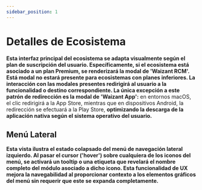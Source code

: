```yaml
---
sidebar_position: 1
---
```


# Detalles de Ecosistema

**Esta interfaz principal del ecosistema se adapta visualmente según el plan de suscripción del usuario. Específicamente, si el ecosistema está asociado a un plan Premium, se renderizará la modal de 'Waizant RCM'. Está modal no estará presente para ecosistemas con planes inferiores. La interacción con las modales presentes redirigirá al usuario a la funcionalidad o destino correspondiente. La única excepción a este patrón de redirección es la modal de 'Waizant App':** en entornos macOS, el clic redirigirá a la App Store, mientras que en dispositivos Android, la redirección se efectuará a la Play Store, **optimizando la descarga de la aplicación nativa según el sistema operativo del usuario.**

## Menú Lateral

**Esta vista ilustra el estado colapsado del menú de navegación lateral izquierdo. Al pasar el cursor ('hover') sobre cualquiera de los iconos del menú, se activará un tooltip o una etiqueta que revelará el nombre completo del módulo asociado a dicho icono. Esta funcionalidad de UX mejora la navegabilidad al proporcionar contexto a los elementos gráficos del menú sin requerir que este se expanda completamente.**
